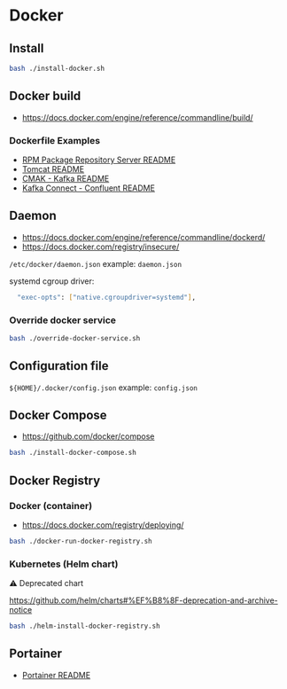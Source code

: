 # Docker

## Install

```bash
bash ./install-docker.sh
```

## Docker build

- https://docs.docker.com/engine/reference/commandline/build/

### Dockerfile Examples

- [RPM Package Repository Server README](/linux/rpm-package-repo-server/README.md)
- [Tomcat README](/tomcat/README.md)
- [CMAK - Kafka README](/kafka/README.md)
- [Kafka Connect - Confluent README](/kafka/confluent/README.md)

## Daemon

- https://docs.docker.com/engine/reference/commandline/dockerd/
- https://docs.docker.com/registry/insecure/

`/etc/docker/daemon.json` example: `daemon.json`

systemd cgroup driver:

```bash
  "exec-opts": ["native.cgroupdriver=systemd"],
```

### Override docker service

```bash
bash ./override-docker-service.sh
```

## Configuration file

`${HOME}/.docker/config.json` example: `config.json`

## Docker Compose

- https://github.com/docker/compose

```bash
bash ./install-docker-compose.sh
```

## Docker Registry

### Docker (container)

- https://docs.docker.com/registry/deploying/

```bash
bash ./docker-run-docker-registry.sh
```

### Kubernetes (Helm chart)

⚠️ Deprecated chart

https://github.com/helm/charts#%EF%B8%8F-deprecation-and-archive-notice

```bash
bash ./helm-install-docker-registry.sh
```

## Portainer

- [Portainer README](/docker/portainer/portainer.md)
